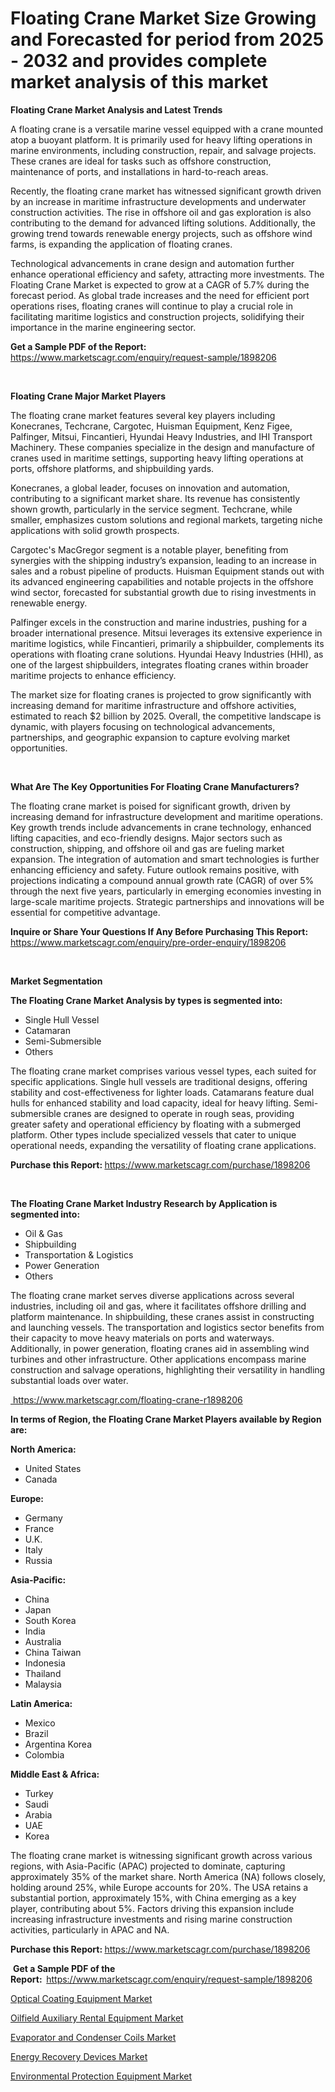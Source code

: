 <p><h1>Floating Crane Market Size Growing and Forecasted for period from 2025 - 2032 and provides complete market analysis of this market</h1></p><p><strong>Floating Crane Market Analysis and Latest Trends</strong></p>
<p><p>A floating crane is a versatile marine vessel equipped with a crane mounted atop a buoyant platform. It is primarily used for heavy lifting operations in marine environments, including construction, repair, and salvage projects. These cranes are ideal for tasks such as offshore construction, maintenance of ports, and installations in hard-to-reach areas. </p><p>Recently, the floating crane market has witnessed significant growth driven by an increase in maritime infrastructure developments and underwater construction activities. The rise in offshore oil and gas exploration is also contributing to the demand for advanced lifting solutions. Additionally, the growing trend towards renewable energy projects, such as offshore wind farms, is expanding the application of floating cranes.</p><p>Technological advancements in crane design and automation further enhance operational efficiency and safety, attracting more investments. The Floating Crane Market is expected to grow at a CAGR of 5.7% during the forecast period. As global trade increases and the need for efficient port operations rises, floating cranes will continue to play a crucial role in facilitating maritime logistics and construction projects, solidifying their importance in the marine engineering sector.</p></p>
<p><strong>Get a Sample PDF of the Report:&nbsp;</strong> <a href="https://www.marketscagr.com/enquiry/request-sample/1898206?utm_campaign=1868&utm_medium=2&utm_source=Github&utm_content=ia&utm_term=08042025&utm_id=floating-crane">https://www.marketscagr.com/enquiry/request-sample/1898206</a></p>
<p>&nbsp;</p>
<p><strong>Floating Crane Major Market Players</strong></p>
<p><p>The floating crane market features several key players including Konecranes, Techcrane, Cargotec, Huisman Equipment, Kenz Figee, Palfinger, Mitsui, Fincantieri, Hyundai Heavy Industries, and IHI Transport Machinery. These companies specialize in the design and manufacture of cranes used in maritime settings, supporting heavy lifting operations at ports, offshore platforms, and shipbuilding yards.</p><p>Konecranes, a global leader, focuses on innovation and automation, contributing to a significant market share. Its revenue has consistently shown growth, particularly in the service segment. Techcrane, while smaller, emphasizes custom solutions and regional markets, targeting niche applications with solid growth prospects.</p><p>Cargotec's MacGregor segment is a notable player, benefiting from synergies with the shipping industry’s expansion, leading to an increase in sales and a robust pipeline of products. Huisman Equipment stands out with its advanced engineering capabilities and notable projects in the offshore wind sector, forecasted for substantial growth due to rising investments in renewable energy.</p><p>Palfinger excels in the construction and marine industries, pushing for a broader international presence. Mitsui leverages its extensive experience in maritime logistics, while Fincantieri, primarily a shipbuilder, complements its operations with floating crane solutions. Hyundai Heavy Industries (HHI), as one of the largest shipbuilders, integrates floating cranes within broader maritime projects to enhance efficiency.</p><p>The market size for floating cranes is projected to grow significantly with increasing demand for maritime infrastructure and offshore activities, estimated to reach $2 billion by 2025. Overall, the competitive landscape is dynamic, with players focusing on technological advancements, partnerships, and geographic expansion to capture evolving market opportunities.</p></p>
<p>&nbsp;</p>
<p><strong>What Are The Key Opportunities For Floating Crane Manufacturers?</strong></p>
<p><p>The floating crane market is poised for significant growth, driven by increasing demand for infrastructure development and maritime operations. Key growth trends include advancements in crane technology, enhanced lifting capacities, and eco-friendly designs. Major sectors such as construction, shipping, and offshore oil and gas are fueling market expansion. The integration of automation and smart technologies is further enhancing efficiency and safety. Future outlook remains positive, with projections indicating a compound annual growth rate (CAGR) of over 5% through the next five years, particularly in emerging economies investing in large-scale maritime projects. Strategic partnerships and innovations will be essential for competitive advantage.</p></p>
<p><strong>Inquire or Share Your Questions If Any Before Purchasing This Report:</strong> <a href="https://www.marketscagr.com/enquiry/pre-order-enquiry/1898206?utm_campaign=1868&utm_medium=2&utm_source=Github&utm_content=ia&utm_term=08042025&utm_id=floating-crane">https://www.marketscagr.com/enquiry/pre-order-enquiry/1898206</a></p>
<p>&nbsp;</p>
<p><strong>Market Segmentation</strong></p>
<p><strong>The Floating Crane Market Analysis by types is segmented into:</strong></p>
<p><ul><li>Single Hull Vessel</li><li>Catamaran</li><li>Semi-Submersible</li><li>Others</li></ul></p>
<p><p>The floating crane market comprises various vessel types, each suited for specific applications. Single hull vessels are traditional designs, offering stability and cost-effectiveness for lighter loads. Catamarans feature dual hulls for enhanced stability and load capacity, ideal for heavy lifting. Semi-submersible cranes are designed to operate in rough seas, providing greater safety and operational efficiency by floating with a submerged platform. Other types include specialized vessels that cater to unique operational needs, expanding the versatility of floating crane applications.</p></p>
<p><strong>Purchase this Report:&nbsp;</strong><a href="https://www.marketscagr.com/purchase/1898206?utm_campaign=1868&utm_medium=2&utm_source=Github&utm_content=ia&utm_term=08042025&utm_id=floating-crane">https://www.marketscagr.com/purchase/1898206</a></p>
<p>&nbsp;</p>
<p><strong>The Floating Crane Market Industry Research by Application is segmented into:</strong></p>
<p><ul><li>Oil & Gas</li><li>Shipbuilding</li><li>Transportation & Logistics</li><li>Power Generation</li><li>Others</li></ul></p>
<p><p>The floating crane market serves diverse applications across several industries, including oil and gas, where it facilitates offshore drilling and platform maintenance. In shipbuilding, these cranes assist in constructing and launching vessels. The transportation and logistics sector benefits from their capacity to move heavy materials on ports and waterways. Additionally, in power generation, floating cranes aid in assembling wind turbines and other infrastructure. Other applications encompass marine construction and salvage operations, highlighting their versatility in handling substantial loads over water.</p></p>
<p><a href="https://www.marketscagr.com/floating-crane-r1898206?utm_campaign=1868&utm_medium=2&utm_source=Github&utm_content=ia&utm_term=08042025&utm_id=floating-crane">&nbsp;https://www.marketscagr.com/floating-crane-r1898206</a></p>
<p><strong>In terms of Region, the Floating Crane Market Players available by Region are:</strong></p>
<p>
    <p> <strong> North America: </strong>
        <ul>
            <li>United States</li>
            <li>Canada</li>
        </ul>
        </p> 
    <p> <strong> Europe: </strong>
        <ul>
            <li>Germany</li>
            <li>France</li>
            <li>U.K.</li>
            <li>Italy</li>
            <li>Russia</li>
        </ul>
        </p> 
    <p> <strong> Asia-Pacific: </strong>
        <ul>
            <li>China</li>
            <li>Japan</li>
            <li>South Korea</li>
            <li>India</li>
            <li>Australia</li>
            <li>China Taiwan</li>
            <li>Indonesia</li>
            <li>Thailand</li>
            <li>Malaysia</li>
        </ul>
        </p> 
    <p> <strong> Latin America: </strong>
        <ul>
            <li>Mexico</li>
            <li>Brazil</li>
            <li>Argentina Korea</li>
            <li>Colombia</li>
        </ul>
        </p> 
    <p> <strong> Middle East & Africa: </strong>
        <ul>
            <li>Turkey</li>
            <li>Saudi</li>
            <li>Arabia</li>
            <li>UAE</li>
            <li>Korea</li>
        </ul>
    </p>
    </p>
<p><p>The floating crane market is witnessing significant growth across various regions, with Asia-Pacific (APAC) projected to dominate, capturing approximately 35% of the market share. North America (NA) follows closely, holding around 25%, while Europe accounts for 20%. The USA retains a substantial portion, approximately 15%, with China emerging as a key player, contributing about 5%. Factors driving this expansion include increasing infrastructure investments and rising marine construction activities, particularly in APAC and NA.</p></p>
<p><strong>Purchase this Report: </strong><a href="https://www.marketscagr.com/purchase/1898206?utm_campaign=1868&utm_medium=2&utm_source=Github&utm_content=ia&utm_term=08042025&utm_id=floating-crane">https://www.marketscagr.com/purchase/1898206</a></p>
<p>&nbsp;<strong>Get a Sample PDF of the Report:&nbsp;&nbsp;</strong><a href="https://www.marketscagr.com/enquiry/request-sample/1898206?utm_campaign=1868&utm_medium=2&utm_source=Github&utm_content=ia&utm_term=08042025&utm_id=floating-crane">https://www.marketscagr.com/enquiry/request-sample/1898206</a></p>
<p><strong></strong></p>
<p><p><a href="https://github.com/goliareanoyh/Market-Research-Report-List-1/blob/main/optical-coating-equipment-market.md?utm_campaign=1868&utm_medium=2&utm_source=Github&utm_content=ia&utm_term=08042025&utm_id=floating-crane">Optical Coating Equipment Market</a></p><p><a href="https://github.com/naanaafranxu/Market-Research-Report-List-1/blob/main/oilfield-auxiliary-rental-equipment-market.md?utm_campaign=1868&utm_medium=2&utm_source=Github&utm_content=ia&utm_term=08042025&utm_id=floating-crane">Oilfield Auxiliary Rental Equipment Market</a></p><p><a href="https://github.com/RickHolmes3/Market-Research-Report-List-7/blob/main/evaporator-and-condenser-coils-market.md?utm_campaign=1868&utm_medium=2&utm_source=Github&utm_content=ia&utm_term=08042025&utm_id=floating-crane">Evaporator and Condenser Coils Market</a></p><p><a href="https://github.com/knazsdadeyvw/Market-Research-Report-List-1/blob/main/energy-recovery-devices-market.md?utm_campaign=1868&utm_medium=2&utm_source=Github&utm_content=ia&utm_term=08042025&utm_id=floating-crane">Energy Recovery Devices Market</a></p><p><a href="https://github.com/aarenlazosw3/Market-Research-Report-List-1/blob/main/environmental-protection-equipment-market.md?utm_campaign=1868&utm_medium=2&utm_source=Github&utm_content=ia&utm_term=08042025&utm_id=floating-crane">Environmental Protection Equipment Market</a></p></p>